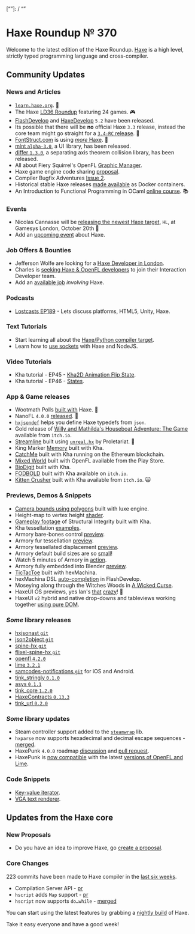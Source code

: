 [_template]: ../templates/roundup.html
[date]: / "2016-10-08 11:04:00"
[modified]: / "2016-10-09 09:50:00"
[published]: / "2016-10-09 10:00:00"
[description]: / "The latest news covering the Haxe community, featuring learn.haxe.org, LD36 roundup, mínt, differ, HaxeDevelop, the newest compiler target and more!"
[“”]: / “”

# Haxe Roundup № 370

Welcome to the latest edition of the Haxe Roundup. [Haxe](http://haxe.org/?utm_source=haxe.io) is a high level, strictly typed programming language and cross-compiler.

## Community Updates

### News and Articles

- [`learn.haxe.org`](http://learn.haxe.org/). :tada:
- The Haxe [LD36 Roundup](https://haxe.io/ld/36/) featuring 24 games. :video_game:
- [FlashDevelop](http://www.flashdevelop.org/community/viewtopic.php?f=11&t=12683&utm_content=buffer800ef&utm_medium=social&utm_source=twitter.com&utm_campaign=buffer) and [HaxeDevelop](http://haxedevelop.org/blog/2016-09-19/opening-doors.html) `5.2` have been released.
- Its possible that there will be __no__ official Haxe `3.3` release, instead the core team might go straight for a [`3.4-RC` release](https://groups.google.com/d/msg/haxelang/bj-3ANrTmSQ/-GbbqM4zAgAJ). :star2:
- [FontStruct.com](http://fontstruct.com/) is using [_more_ Haxe](https://groups.google.com/d/msg/haxelang/UmC4-qMzP9c/hZY8KnUmBAAJ). :star2:
- [mínt `alpha-3.0`](https://twitter.com/snowkitorg/status/773113374645321728), a UI library, has been released.
- [differ `1.3.0`](https://twitter.com/snowkitorg/status/777703311474589696), a separating axis theorem collision library, has been released.
- All about Fiery Squirrel's OpenFL [Graphic Manager](https://twitter.com/fierysquirrel/status/771588580397375488).
- Haxe game engine code sharing [proposal](https://groups.google.com/d/msg/haxelang/UWqMotIHnYo/DMuDeRpRBAAJ).
- Compiler Bugfix Adventures [Issue 2](https://twitter.com/cambiatajonas/status/783395440343613440).
- Historical stable Haxe releases [made available](https://twitter.com/kevinresol/status/783676476075876353) as Docker containers.
- An Introduction to Functional Programming in OCaml [online course](https://twitter.com/MatthijsKamstra/status/772386787633299456). :books:

### Events

- Nicolas Cannasse will be [releasing the newest Haxe target](https://twitter.com/ncannasse/status/781461240497397760), `HL`, at Gamesys London, October 20th :star2: 
- Add an [upcoming event](https://github.com/skial/haxe.io/labels/events) about Haxe.

### Job Offers & Bounties

- Jefferson Wolfe are looking for a [Haxe Developer in London](https://twitter.com/Jefferson_Wolfe/status/783300475286347776).
- Charles is [seeking Haxe & OpenFL developers](https://github.com/skial/haxe.io/issues/341) to join their Interaction Developer team.
- Add an [available job](https://github.com/skial/haxe.io/labels/jobs) _involving_ Haxe.

### Podcasts

 - [Lostcasts EP189](https://twitter.com/LostDecadeGames/status/773315265324986368) - Lets discuss platforms, HTML5, Unity, Haxe.

### Text Tutorials

- Start learning all about the [Haxe/Python compiler target](https://matthijskamstra.github.io/haxepython/).
- Learn how to [use sockets](http://matthijskamstra.github.io/haxenode/12socket/example.html) with Haxe and NodeJS.

### Video Tutorials

- Kha tutorial - EP45 - [Kha2D Animation Flip State](https://www.youtube.com/watch?v=JUE7v5Ri2kw).
- Kha tutorial - EP46 - [States](https://www.youtube.com/watch?v=5ppNakoJKk8).

### App & Game releases

- Wootmath Polls [built with](https://twitter.com/Jeff__Ward/status/783415728183455744) Haxe. :star2: 
- NanoFL `4.0.0` [released](https://twitter.com/yar3333_ru/status/778685188763025410). :star2: 
- [`hxjsondef`](https://twitter.com/MatthijsKamstra/status/778336473728835584) helps you define Haxe typedefs from `json`.
- Gold release of [Willy and Mathilda's Houseboat Adventure: The Game](https://ibwwg.itch.io/mathildagame) available from `itch.io`.
- [Streamline](https://twitter.com/cwaneck/status/781982864225267713) built using [`unreal.hx`](https://github.com/proletariatgames/unreal.hx) by Proletariat. :star2: 
- King Marker [Memory](https://twitter.com/JohnDoughty6/status/783518546928295936) built with Kha.
- [CatchMe](https://twitter.com/wighawag/status/773565162594897920) built with Kha running on the Ethereum blockchain.
- [Mixed World](https://twitter.com/lillden/status/783223849676595200) built with OpenFL available from the Play Store.
- [BioDigit](https://twitter.com/melon404/status/780967657193349120) built with Kha.
- [FODBOLD](https://twitter.com/lewislepton/status/772179919094808576) built with Kha available on `itch.io`.
- [Kitten Crusher](https://twitter.com/lewislepton/status/780491348487106561) built with Kha available from `itch.io`. :scream_cat:

### Previews, Demos & Snippets

- [Camera bounds using polygons](https://twitter.com/EdoardoLopes/status/784216564862160900) built with luxe engine.
- Height-map to vertex height [shader](https://twitter.com/keymaster_/status/783453183712657408).
- [Gameplay footage](https://twitter.com/aoemaniac/status/783437365184491521) of Structural Integrity built with Kha.
- Kha tessellation [examples](https://twitter.com/luboslenco/status/781236070839160832).
- Armory bare-bones control [preview](https://twitter.com/luboslenco/status/783286850530205698).
- Armory fur tessellation [preview](https://twitter.com/luboslenco/status/781905683897810945).
- Armory tessellated displacement [preview](https://twitter.com/luboslenco/status/780837890771324928).
- Armory default build sizes are so [small](https://twitter.com/luboslenco/status/779305717564137472)!
- Watch 5 minutes of Armory in [action](https://twitter.com/luboslenco/status/776773070686158848).
- Armory fully embedded into Blender [preview](https://twitter.com/luboslenco/status/775050383857156097).
- [TicTacToe](https://twitter.com/_hexmachina/status/778882503511773186) built with hexMachina.
- hexMachina DSL [auto-completion](https://twitter.com/francisbourre/status/778149737673461761) in FlashDevelop.
- Moseying along through the Witches Woods in [A Wicked Curse](https://twitter.com/ericmbernier/status/777673778398580736).
- HaxeUI OS previews, yes Ian's [that](https://twitter.com/IanHarrigan1982/status/776075492793413632) [crazy](https://twitter.com/IanHarrigan1982/status/781142115468337152)! :star2: 
- HaxeUI `v2` hybrid and native drop-downs and tableviews working together [using pure DOM](https://twitter.com/IanHarrigan1982/status/771041045031292933).

### *Some* library releases

- [hxjsonast `git`](https://github.com/nadako/hxjsonast/)
- [json2object `git`](https://github.com/elnabo/json2object)
- [spine-hx `git`](https://github.com/jeremyfa/spine-hx)
- [flixel-spine-hx `git`](https://github.com/jeremyfa/flixel-spine-hx)
- [openfl `4.2.0`](https://twitter.com/Open_FL/status/778683755531677696)
- [lime `3.2.1`](https://twitter.com/Open_FL/status/778683755531677696)
- [samcodes-notifications `git`](https://github.com/Tw1ddle/samcodes-notifications) for iOS and Android.
- [tink_stringly `0.1.0`](http://lib.haxe.org/p/tink_stringly)
- [asys `0.1.1`](http://lib.haxe.org/p/asys)
- [tink_core `1.2.0`](http://lib.haxe.org/p/tink_core)
- [HaxeContracts `0.13.3`](http://lib.haxe.org/p/HaxeContracts)
- [tink_url `0.2.0`](http://lib.haxe.org/p/tink_url)
 
### *Some* library updates

- Steam controller support added to the [`steamwrap`](https://twitter.com/larsiusprime/status/781140130329276417) lib.
- `hxparse` now supports hexadecimal and decimal escape sequences - [merged](https://github.com/Simn/hxparse/pull/48).
- HaxePunk `4.0.0` roadmap [discussion](https://github.com/HaxePunk/HaxePunk/issues/392) and [pull request](https://github.com/HaxePunk/HaxePunk/pull/396).
- HaxePunk is [now compatible](https://twitter.com/bendmorris/status/783334660466020353) with the latest [versions of OpenFL and Lime](https://github.com/HaxePunk/HaxePunk/pull/406).

### Code Snippets

- [Key-value iterator](https://twitter.com/RealyUniqueName/status/782900653278519296).
- [VGA text renderer](https://github.com/HaxeFoundation/code-cookbook/issues/55).

## Updates from the Haxe core

### New Proposals

- Do you have an idea to improve Haxe, go [create a proposal].

### Core Changes

223 commits have been made to Haxe compiler in the [last six weeks].

- Compilation Server API - [pr](https://github.com/HaxeFoundation/haxe/pull/5700)
- `hscript` adds `Map` support - [pr](https://github.com/HaxeFoundation/hscript/pull/49)
- `hscript` now supports `do…while` - [merged](https://github.com/HaxeFoundation/hscript/pull/51)

You can start using the latest features by grabbing a [nightly build] of Haxe.

Take it easy everyone and have a good week!

[last six weeks]: https://github.com/issues?utf8=%E2%9C%93&q=closed%3A2016-08-29..2016-10-08+org%3Ahaxefoundation+is%3Aclosed+
[nightly build]: http://build.haxe.org
[create a proposal]: https://github.com/HaxeFoundation/haxe-evolution
